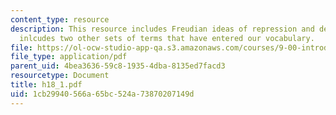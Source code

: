 ```yaml
---
content_type: resource
description: This resource includes Freudian ideas of repression and defense. It also
  inlcudes two other sets of terms that have entered our vocabulary.
file: https://ol-ocw-studio-app-qa.s3.amazonaws.com/courses/9-00-introduction-to-psychology-fall-2004/1cb29940566a65bc524a73870207149d_h18_1.pdf
file_type: application/pdf
parent_uid: 4bea3636-59c8-1935-4dba-8135ed7facd3
resourcetype: Document
title: h18_1.pdf
uid: 1cb29940-566a-65bc-524a-73870207149d
---
```

